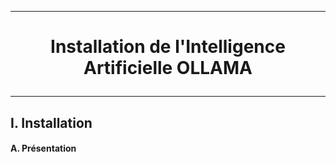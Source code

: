 --------------------------------------------------------------------------------------------------------------------------------------------------------------------------------
# <p align='center'> Installation de l'Intelligence Artificielle OLLAMA</p>
--------------------------------------------------------------------------------------------------------------------------------------------------------------------------------
## I. Installation
#### A. Présentation
